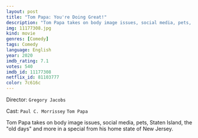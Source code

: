 ```yaml
---
layout: post
title: "Tom Papa: You're Doing Great!"
description: "Tom Papa takes on body image issues, social media, pets, Staten Island, the old days and more in a special from his home state of New Jersey..."
img: 11177308.jpg
kind: movie
genres: [Comedy]
tags: Comedy 
language: English
year: 2020
imdb_rating: 7.1
votes: 540
imdb_id: 11177308
netflix_id: 81103777
color: 7c616c
---
```

Director: `Gregory Jacobs`  

Cast: `Paul C. Morrissey` `Tom Papa` 

Tom Papa takes on body image issues, social media, pets, Staten Island, the "old days" and more in a special from his home state of New Jersey.